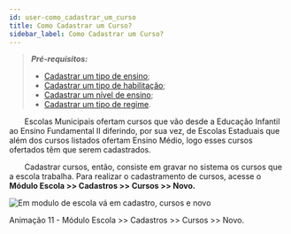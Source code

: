 ```yaml
---
id: user-como_cadastrar_um_curso
title: Como Cadastrar um Curso?
sidebar_label: Como Cadastrar um Curso?
---
```


>***Pré-requisitos:***
>   * [Cadastrar um tipo de ensino](user-como_cadastrar_tipo_de_curso.html#tipos-de-ensino);
>   * [Cadastrar um tipo de habilitação](user-como_cadastrar_tipo_de_curso.html#tipos-de-habilitacão);
>   * [Cadastrar um nível de ensino](user-como_cadastrar_tipo_de_curso.html#tipos-de-nivel-de-ensino);
>   * [Cadastrar um tipo de regime](user-como_cadastrar_tipo_de_curso.html#tipos-de-regime).

&nbsp;&nbsp;&nbsp;&nbsp;&nbsp;&nbsp;&nbsp;Escolas Municipais ofertam cursos que vão desde a Educação Infantil ao Ensino Fundamental II diferindo, por sua vez, de Escolas Estaduais que além dos cursos listados ofertam Ensino Médio, logo esses cursos ofertados têm que serem cadastrados.

&nbsp;&nbsp;&nbsp;&nbsp;&nbsp;&nbsp;&nbsp;Cadastrar cursos, então, consiste em gravar no sistema os cursos que a escola trabalha. Para realizar o cadastramento de cursos, acesse o **Módulo Escola >> Cadastros >> Cursos >> Novo.**

![Em modulo de escola vá em cadastro, cursos e novo](/img/treinamento_gifs/cadastrar_curso.gif)

<p class="centerText">Animação 11 - Módulo Escola >> Cadastros >> Cursos >> Novo.</p>
